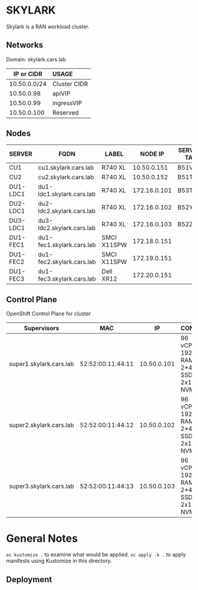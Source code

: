 # SKYLARK

Skylark is a RAN workload cluster.

## Networks
Domain: skylark.cars.lab


| IP or CIDR     | USAGE        |
|----------------|:-------------|
| 10.50.0.0/24   | Cluster CIDR |
| 10.50.0.98     | apiVIP       |
| 10.50.0.99     | ingressVIP   |
| 10.50.0.100    | Reserved     |

## Nodes
| SERVER   | FQDN                       | LABEL        | NODE IP      | SERVICE TAG | BMC IP        | LOCATION  |
|----------|----------------------------|--------------|--------------|-------------|---------------|-----------|
| CU1      | cu1.skylark.cars.lab       | R740 XL      | 10.50.0.151  | B51VJ93     | 172.28.11.34  | LDC1      |
| CU2      | cu2.skylark.cars.lab       | R740 XL      | 10.50.0.152  | B51TJ93     | 172.28.11.35  | LDC1      |
| DU1-LDC1 | du1-ldc1.skylark.cars.lab  | R740 XL      | 172.16.0.101 | B53TJ93     | 172.28.11.36  | LDC1      |
| DU2-LDC1 | du2-ldc2.skylark.cars.lab  | R740 XL      | 172.16.0.102 | B52YJ93     | 172.28.11.37  | LDC1      |
| DU3-LDC1 | du3-ldc2.skylark.cars.lab  | R740 XL      | 172.16.0.103 | B52ZJ93     | 172.28.11.38  | LDC1      |
| DU1-FEC1 | du1-fec1.skylark.cars.lab  | SMCI X11SPW  | 172.18.0.151 |             | 172.28.11.39  | FEC1      |
| DU1-FEC2 | du1-fec2.skylark.cars.lab  | SMCI X11SPW  | 172.19.0.151 |             | 172.28.11.40  | FEC2      |
| DU1-FEC3 | du1-fec3.skylark.cars.lab  | Dell XR12    | 172.20.0.151 |             | 172.28.11.41  | FEC3      |


## Control Plane
OpenShift Control Plane for cluster

| Supervisors              | MAC               | IP           | CONFIG                     |
|--------------------------|-------------------|--------------|------------------------------------------|
| super1.skylark.cars.lab  | 52:52:00:11:44:11 | 10.50.0.101  | 96 vCPU, 192G RAM, 2*480 SSD, 2x1.6 NVMe |
| super2.skylark.cars.lab  | 52:52:00:11:44:12 | 10.50.0.102  | 96 vCPU, 192G RAM, 2*480 SSD, 2x1.6 NVMe |
| super3.skylark.cars.lab  | 52:52:00:11:44:13 | 10.50.0.103  | 96 vCPU, 192G RAM, 2*480 SSD, 2x1.6 NVMe |

# General Notes

``` oc kustomize . ``` to examine what would be applied.
``` oc apply -k . ``` to apply manifests using Kustomize in this directory.

## Deployment

